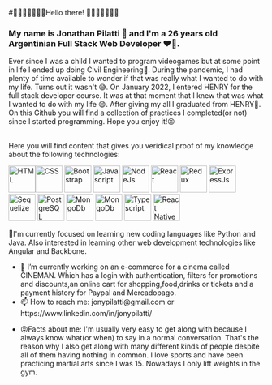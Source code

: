   #🌌🌌🌌🌌🌌🌌🌌Hello there! 🌌🌌🌌🌌🌌🌌🌌
<h3>My name is Jonathan Pilatti 👋 and I'm a 26 years old Argentinian Full Stack Web Developer ❤️‍🔥.</h3>
<div>Ever since I was a child I wanted to program videogames but at some point in life I ended up doing Civil Engineering🤔. During the pandemic, I had plenty of time available to wonder if that was really what I wanted to do with my life. Turns out it wasn't	😅. On January 2022, I entered HENRY for the full stack developer course. It was at that moment that I knew that was what I wanted to do with my life 😄. After giving my all I graduated from HENRY🤯. 
</div>
	<div>On this Github you will find a collection of practices I completed(or not) since I started programming. Hope you enjoy it!😉</div>
&nbsp;
<p>Here you will find content that gives you veridical proof of my knowledge about the following technologies: </p>
<div align-content="center" align-self="center">
	<img src="https://www.w3.org/html/logo/img/mark-only-icon.png" alt="HTML" width= "53px" height="53px"><img src="https://1000marcas.net/wp-content/uploads/2021/02/CSS-Logo-500x283.png" alt="CSS" width="53px" height="53px">
	 <img src="https://i0.wp.com/www.jacobsoft.com.mx/wp-content/uploads/2019/04/Bootstrap-Logo.png?resize=300%2C209&ssl=1" alt="Bootstrap" width="53px" height="53px">
	<img src="https://www.freepnglogos.com/uploads/javascript-png/png-javascript-badge-picture-8.png" alt="Javascript" width="53px" height="53px">
	<img src="https://cdn-icons-png.flaticon.com/512/919/919825.png" alt="NodeJs" width="53px" height="53px">
	<img src="http://nightdeveloper.net/wp-content/uploads/2018/02/react.png" alt="React" width="53px" height="53px">
	<img src="https://raw.githubusercontent.com/reduxjs/redux/master/logo/logo.png" alt="Redux" width="53px" height="53px">
	<img src="https://blobscdn.gitbook.com/v0/b/gitbook-28427.appspot.com/o/assets%2F-Lgyno4NC7rhy49BAEjN%2F-Lh14lb3LH4C886qWxYA%2F-Lh1DZeIUQennGd9RiHe%2FScreen%20Shot%202019-06-10%20at%2011.30.20%20AM.png?alt=media&token=784b79f6-81b5-4308-97a2-155afb9d496f" alt="ExpressJs" width="53px" height="53px">
	<img src="https://www.vectorlogo.zone/logos/sequelizejs/sequelizejs-ar21.svg" alt="Sequelize" width="53px" height="53px">
	<img src="https://cdn.iconscout.com/icon/free/png-64/postgresql-11-1175122.png" alt="PostgreSQL" width="53px" height="53px">
	<img src="https://cdn.icon-icons.com/icons2/2415/PNG/512/mongodb_plain_wordmark_logo_icon_146423.png" alt="MongoDb" width="53px" height="53px">
	<img src="https://img.icons8.com/color/480/firebase.png" alt="MongoDb" width="53px" height="53px">
	<img src="https://cdn.icon-icons.com/icons2/2107/PNG/512/file_type_typescript_icon_130108.png" alt="Typescript" width="53px" height="53px">
	<img src="https://www.pinclipart.com/picdir/middle/207-2071102_es7-snippets-react-native-icon-png-clipart.png" alt="React Native" width="53px" height="53px">
</div>
	
<p> </p>
<p>🌱I'm currently focused on learning new coding languages like Python and Java. Also interested in learning other web development technologies like Angular and Backbone.</p>

<ul>
<li> 🔭 I’m currently working on an e-commerce for a cinema called CINEMAN. Which has a login with authentication, filters for promotions and discounts,an online cart for shopping,food,drinks or tickets and a payment history for Paypal and Mercadopago. </li>
	<li> 📫 How to reach me: jonypilatti@gmail.com or https://www.linkedin.com/in/jonypilatti/	</li>
	<li> <p>😜Facts about me: I'm usually very easy to get along with because I always know what(or when) to say in a normal conversation. That's the reason why I also get along with many different kinds of people despite all of them having nothing in common. I love sports and have been practicing martial arts since I was 15. Nowadays I only lift weights in the gym.
	</li>
</ul>

<!--
**jonypilatti/jonypilatti** is a ✨ _special_ ✨ repository because its `README.md` (this file) appears on your GitHub profile.

Here are some ideas to get you started:



- 🔭 I’m currently working on ...
- 🌱 I’m currently learning ...
- 👯 I’m looking to collaborate on ...
- 🤔 I’m looking for help with ...
- 💬 Ask me about ...
- 📫 How to reach me: ...
- 😄 Pronouns: ...
- ⚡ Fun fact: ...
-->
